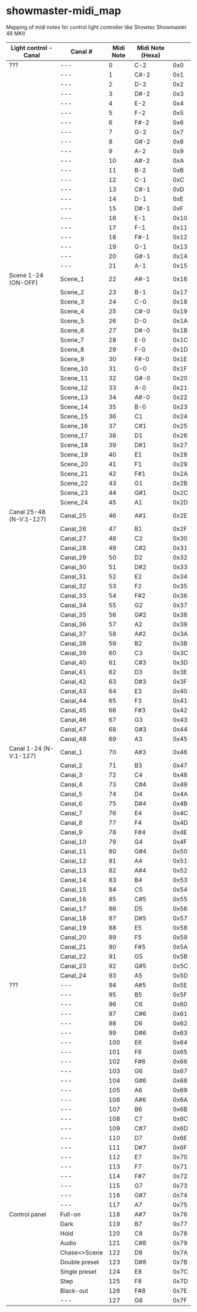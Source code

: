 # showmaster-midi_map
Mapping of midi notes for control light controller like Showtec Showmaster 48 MKII


| Light control - Canal   | Canal #       | Midi Note | Midi Note (Hexa) |      |
|-------------------------|---------------|-----------|------------------|------|
| ???                     | ---           | 0         | C-2              | 0x0  |
|                         | ---           | 1         | C#-2             | 0x1  |
|                         | ---           | 2         | D-2              | 0x2  |
|                         | ---           | 3         | D#-2             | 0x3  |
|                         | ---           | 4         | E-2              | 0x4  |
|                         | ---           | 5         | F-2              | 0x5  |
|                         | ---           | 6         | F#-2             | 0x6  |
|                         | ---           | 7         | G-2              | 0x7  |
|                         | ---           | 8         | G#-2             | 0x8  |
|                         | ---           | 9         | A-2              | 0x9  |
|                         | ---           | 10        | A#-2             | 0xA  |
|                         | ---           | 11        | B-2              | 0xB  |
|                         | ---           | 12        | C-1              | 0xC  |
|                         | ---           | 13        | C#-1             | 0xD  |
|                         | ---           | 14        | D-1              | 0xE  |
|                         | ---           | 15        | D#-1             | 0xF  |
|                         | ---           | 16        | E-1              | 0x10 |
|                         | ---           | 17        | F-1              | 0x11 |
|                         | ---           | 18        | F#-1             | 0x12 |
|                         | ---           | 19        | G-1              | 0x13 |
|                         | ---           | 20        | G#-1             | 0x14 |
|                         | ---           | 21        | A-1              | 0x15 |
| Scene 1-24 (ON-OFF)     | Scene_1       | 22        | A#-1             | 0x16 |
|                         | Scene_2       | 23        | B-1              | 0x17 |
|                         | Scene_3       | 24        | C-0              | 0x18 |
|                         | Scene_4       | 25        | C#-0             | 0x19 |
|                         | Scene_5       | 26        | D-0              | 0x1A |
|                         | Scene_6       | 27        | D#-0             | 0x1B |
|                         | Scene_7       | 28        | E-0              | 0x1C |
|                         | Scene_8       | 29        | F-0              | 0x1D |
|                         | Scene_9       | 30        | F#-0             | 0x1E |
|                         | Scene_10      | 31        | G-0              | 0x1F |
|                         | Scene_11      | 32        | G#-0             | 0x20 |
|                         | Scene_12      | 33        | A-0              | 0x21 |
|                         | Scene_13      | 34        | A#-0             | 0x22 |
|                         | Scene_14      | 35        | B-0              | 0x23 |
|                         | Scene_15      | 36        | C1               | 0x24 |
|                         | Scene_16      | 37        | C#1              | 0x25 |
|                         | Scene_17      | 38        | D1               | 0x26 |
|                         | Scene_18      | 39        | D#1              | 0x27 |
|                         | Scene_19      | 40        | E1               | 0x28 |
|                         | Scene_20      | 41        | F1               | 0x29 |
|                         | Scene_21      | 42        | F#1              | 0x2A |
|                         | Scene_22      | 43        | G1               | 0x2B |
|                         | Scene_23      | 44        | G#1              | 0x2C |
|                         | Scene_24      | 45        | A1               | 0x2D |
| Canal 25-48 (N-V:1-127) | Canal_25      | 46        | A#1              | 0x2E |
|                         | Canal_26      | 47        | B1               | 0x2F |
|                         | Canal_27      | 48        | C2               | 0x30 |
|                         | Canal_28      | 49        | C#2              | 0x31 |
|                         | Canal_29      | 50        | D2               | 0x32 |
|                         | Canal_30      | 51        | D#2              | 0x33 |
|                         | Canal_31      | 52        | E2               | 0x34 |
|                         | Canal_32      | 53        | F2               | 0x35 |
|                         | Canal_33      | 54        | F#2              | 0x36 |
|                         | Canal_34      | 55        | G2               | 0x37 |
|                         | Canal_35      | 56        | G#2              | 0x38 |
|                         | Canal_36      | 57        | A2               | 0x39 |
|                         | Canal_37      | 58        | A#2              | 0x3A |
|                         | Canal_38      | 59        | B2               | 0x3B |
|                         | Canal_39      | 60        | C3               | 0x3C |
|                         | Canal_40      | 61        | C#3              | 0x3D |
|                         | Canal_41      | 62        | D3               | 0x3E |
|                         | Canal_42      | 63        | D#3              | 0x3F |
|                         | Canal_43      | 64        | E3               | 0x40 |
|                         | Canal_44      | 65        | F3               | 0x41 |
|                         | Canal_45      | 66        | F#3              | 0x42 |
|                         | Canal_46      | 67        | G3               | 0x43 |
|                         | Canal_47      | 68        | G#3              | 0x44 |
|                         | Canal_48      | 69        | A3               | 0x45 |
| Canal 1-24 (N-V:1-127)  | Canal_1       | 70        | A#3              | 0x46 |
|                         | Canal_2       | 71        | B3               | 0x47 |
|                         | Canal_3       | 72        | C4               | 0x48 |
|                         | Canal_4       | 73        | C#4              | 0x49 |
|                         | Canal_5       | 74        | D4               | 0x4A |
|                         | Canal_6       | 75        | D#4              | 0x4B |
|                         | Canal_7       | 76        | E4               | 0x4C |
|                         | Canal_8       | 77        | F4               | 0x4D |
|                         | Canal_9       | 78        | F#4              | 0x4E |
|                         | Canal_10      | 79        | G4               | 0x4F |
|                         | Canal_11      | 80        | G#4              | 0x50 |
|                         | Canal_12      | 81        | A4               | 0x51 |
|                         | Canal_13      | 82        | A#4              | 0x52 |
|                         | Canal_14      | 83        | B4               | 0x53 |
|                         | Canal_15      | 84        | C5               | 0x54 |
|                         | Canal_16      | 85        | C#5              | 0x55 |
|                         | Canal_17      | 86        | D5               | 0x56 |
|                         | Canal_18      | 87        | D#5              | 0x57 |
|                         | Canal_19      | 88        | E5               | 0x58 |
|                         | Canal_20      | 89        | F5               | 0x59 |
|                         | Canal_21      | 90        | F#5              | 0x5A |
|                         | Canal_22      | 91        | G5               | 0x5B |
|                         | Canal_23      | 92        | G#5              | 0x5C |
|                         | Canal_24      | 93        | A5               | 0x5D |
| ???                     | ---           | 94        | A#5              | 0x5E |
|                         | ---           | 95        | B5               | 0x5F |
|                         | ---           | 96        | C6               | 0x60 |
|                         | ---           | 97        | C#6              | 0x61 |
|                         | ---           | 98        | D6               | 0x62 |
|                         | ---           | 99        | D#6              | 0x63 |
|                         | ---           | 100       | E6               | 0x64 |
|                         | ---           | 101       | F6               | 0x65 |
|                         | ---           | 102       | F#6              | 0x66 |
|                         | ---           | 103       | G6               | 0x67 |
|                         | ---           | 104       | G#6              | 0x68 |
|                         | ---           | 105       | A6               | 0x69 |
|                         | ---           | 106       | A#6              | 0x6A |
|                         | ---           | 107       | B6               | 0x6B |
|                         | ---           | 108       | C7               | 0x6C |
|                         | ---           | 109       | C#7              | 0x6D |
|                         | ---           | 110       | D7               | 0x6E |
|                         | ---           | 111       | D#7              | 0x6F |
|                         | ---           | 112       | E7               | 0x70 |
|                         | ---           | 113       | F7               | 0x71 |
|                         | ---           | 114       | F#7              | 0x72 |
|                         | ---           | 115       | G7               | 0x73 |
|                         | ---           | 116       | G#7              | 0x74 |
|                         | ---           | 117       | A7               | 0x75 |
| Control panel           | Full-on       | 118       | A#7              | 0x76 |
|                         | Dark          | 119       | B7               | 0x77 |
|                         | Hold          | 120       | C8               | 0x78 |
|                         | Audio         | 121       | C#8              | 0x79 |
|                         | Chase<>Scene  | 122       | D8               | 0x7A |
|                         | Double preset | 123       | D#8              | 0x7B |
|                         | Single preset | 124       | E8               | 0x7C |
|                         | Step          | 125       | F8               | 0x7D |
|                         | Black-out     | 126       | F#8              | 0x7E |
|                         | ---           | 127       | G8               | 0x7F |
